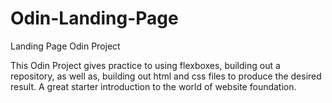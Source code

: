 # Odin-Landing-Page
Landing Page Odin Project

This Odin Project gives practice to using flexboxes, building out a repository, as well as, building out html and css files to produce the desired result. A great starter introduction to the world of website foundation.